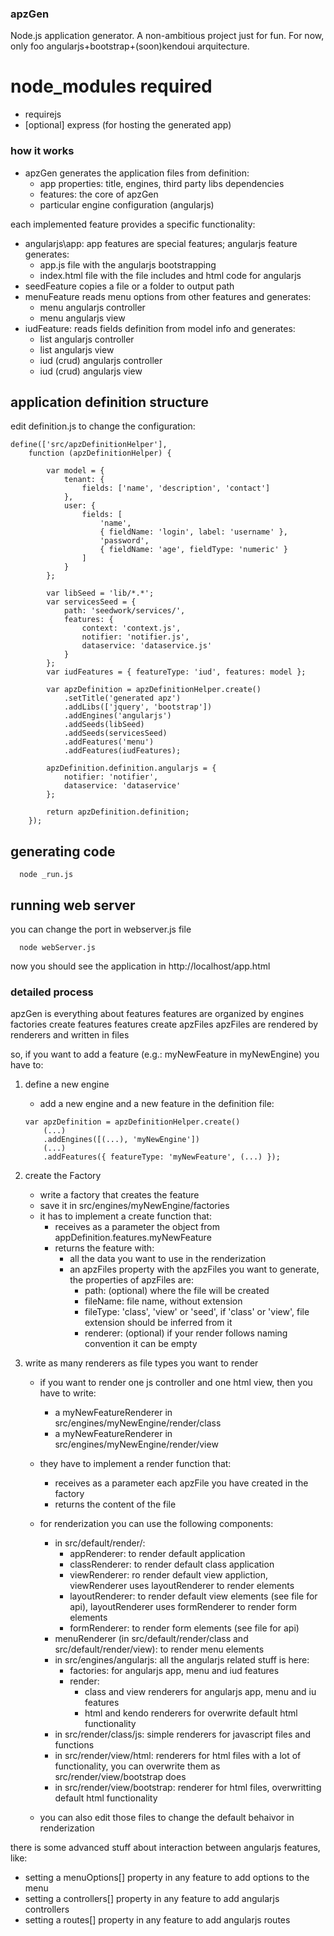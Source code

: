 ### apzGen
Node.js application generator. A non-ambitious project just for fun.
For now, only foo angularjs+bootstrap+(soon)kendoui arquitecture.

# node_modules required
- requirejs
- [optional] express (for hosting the generated app)

### how it works
- apzGen generates the application files from definition:
  - app properties: title, engines, third party libs dependencies
  - features: the core of apzGen
  - particular engine configuration (angularjs)

each implemented feature provides a specific functionality:
- angularjs\app: app features are special features; angularjs feature generates:
	- app.js file with the angularjs bootstrapping 
	- index.html file with the file includes and html code for angularjs
- seedFeature copies a file or a folder to output path
- menuFeature reads menu options from other features and generates: 
	- menu angularjs controller 
	- menu angularjs view
- iudFeature: reads fields definition from model info and generates:
	- list angularjs controller
	- list angularjs view 
	- iud (crud) angularjs controller 
	- iud (crud) angularjs view

## application definition structure
edit definition.js to change the configuration:
```
define(['src/apzDefinitionHelper'],
	function (apzDefinitionHelper) {

		var model = {
			tenant: {
				fields: ['name', 'description', 'contact']
			},
			user: {
				fields: [
					'name',
					{ fieldName: 'login', label: 'username' },
					'password',
					{ fieldName: 'age', fieldType: 'numeric' }
				]
			}
		};

		var libSeed = 'lib/*.*';
		var servicesSeed = {
			path: 'seedwork/services/',
			features: {
				context: 'context.js',
				notifier: 'notifier.js',
				dataservice: 'dataservice.js'
			}
		};
		var iudFeatures = { featureType: 'iud', features: model };

		var apzDefinition = apzDefinitionHelper.create()
			.setTitle('generated apz')
			.addLibs(['jquery', 'bootstrap'])
			.addEngines('angularjs')
			.addSeeds(libSeed)
			.addSeeds(servicesSeed)
			.addFeatures('menu')
			.addFeatures(iudFeatures);

		apzDefinition.definition.angularjs = {
			notifier: 'notifier',
			dataservice: 'dataservice'
		};

		return apzDefinition.definition;
	});

```

## generating code
```
  node _run.js
```
## running web server
you can change the port in webserver.js file
```
  node webServer.js
```
now you should see the application in http://localhost/app.html

### detailed process
apzGen is everything about features
features are organized by engines
factories create features
features create apzFiles
apzFiles are rendered by renderers and written in files

so, if you want to add a feature (e.g.: myNewFeature in myNewEngine) you have to:

1. define a new engine
	- add a new engine and a new feature in the definition file:
	```
	var apzDefinition = apzDefinitionHelper.create()
		(...)
		.addEngines([(...), 'myNewEngine'])
		(...)
		.addFeatures({ featureType: 'myNewFeature', (...) });
	```

2. create the Factory 
	- write a factory that creates the feature
	- save it in src/engines/myNewEngine/factories
	- it has to implement a create function that:
		- receives as a parameter the object from appDefinition.features.myNewFeature
		- returns the feature with:
			- all the data you want to use in the renderization
			- an apzFiles property with the apzFiles you want to generate, the properties of apzFiles are:
				- path: (optional) where the file will be created
				- fileName: file name, without extension
				- fileType: 'class', 'view' or 'seed', if 'class' or 'view', file extension should be inferred from it
				- renderer: (optional) if your render follows naming convention it can be empty

3. write as many renderers as file types you want to render
	- if you want to render one js controller and one html view, then you have to write:
		- a myNewFeatureRenderer in src/engines/myNewEngine/render/class
		- a myNewFeatureRenderer in src/engines/myNewEngine/render/view
	
	- they have to implement a render function that:
		- receives as a parameter each apzFile you have created in the factory
		- returns the content of the file
	
	- for renderization you can use the following components:
		- in src/default/render/:
			- appRenderer: to render default application
			- classRenderer: to render default class application
			- viewRenderer: ro render default view appliction, viewRenderer uses layoutRenderer to render elements
			- layoutRenderer: to render default view elements (see file for api), layoutRenderer uses formRenderer to render form elements
			- formRenderer: to render form elements (see file for api)
		- menuRenderer (in src/default/render/class and src/default/render/view): to render menu elements
		- in src/engines/angularjs: all the angularjs related stuff is here:
			- factories: for angularjs app, menu and iud features
			- render: 
				- class and view renderers for angularjs app, menu and iu features
				- html and kendo renderers for overwrite default html functionality
		- in src/render/class/js: simple renderers for javascript files and functions
		- in src/render/view/html: renderers for html files with a lot of functionality, you can overwrite them as src/render/view/bootstrap does
		- in src/render/view/bootstrap: renderer for html files, overwritting default html functionality
	
	- you can also edit those files to change the default behaivor in renderization

there is some advanced stuff about interaction between angularjs features, like:
- setting a menuOptions[] property in any feature to add options to the menu 
- setting a controllers[] property in any feature to add angularjs controllers
- setting a routes[] property in any feature to add angularjs routes
